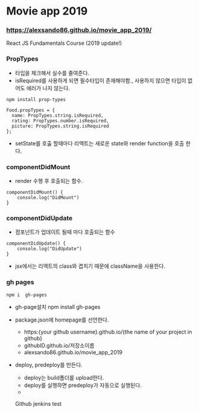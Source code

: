 # Movie app 2019
### https://alexsando86.github.io/movie_app_2019/

React JS Fundamentals Course (2019 update!)

### PropTypes
* 타입을 체크해서 실수를 줄여준다.
* isRequired를 사용하게 되면 필수타입이 존재해야함., 사용하지 않으면 타입이 없어도 에러가 나지 않는다.
``` 
npm install prop-types 
```
``` 
Food.propTypes = {
  name: PropTypes.string.isRequired,
  rating: PropTypes.number.isRequired,
  picture: PropTypes.string.isRequired
};
```

* setState를 호춣 할때마다 리액트는 새로운 state와 render function을 호출 한다.

### componentDidMount
* render 수행 후 호출되는 함수.
```
componentDidMount() {
    console.log("DidMount")
}
```
### componentDidUpdate
* 컴포넌트가 업데이트 될때 마다 호출되는 함수
```
componentDidUpdate() {
    console.log("DidUpdate")
}
```

* jsx에서는 리액트의 class와 겹치기 때문에 className을 사용한다.

### gh pages
```
npm i  gh-pages
```


* gh-page설치 npm install gh-pages
* package.json에 homepage를 선언한다.
  - https:{your github username}.github.io/{the name of your project in github}
  - githubID.github.io/저장소이름
  - alexsando86.github.io/movie_app_2019
* deploy, predeploy를 만든다.
  - deploy는 build폴더를 upload한다.
  - deploy를 실행하면 predeploy가 자동으로 실행된다.
  - 

  Github jenkins test